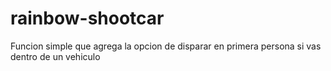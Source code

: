 # rainbow-shootcar
Funcion simple que agrega la opcion de disparar en primera persona si vas dentro de un vehiculo
